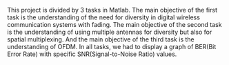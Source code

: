 This project is divided by 3 tasks in Matlab. The main objective of the first task is the understanding of the need for diversity in digital wireless communication systems with fading. The main objective of the second task is the understanding of using multiple antennas for diversity but also for spatial multiplexing. And the main objective of the third task is the understanding of OFDM. In all tasks, we had to display a graph of BER(Bit Error Rate) with specific SNR(Signal-to-Noise Ratio) values.
